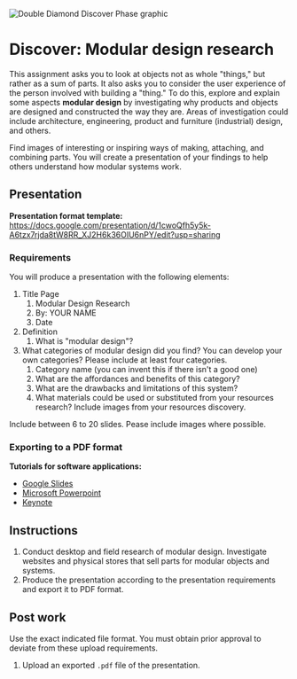 ![Double Diamond Discover Phase graphic](/assets/dd-process-discover-1200px@2x.png)

# Discover: Modular design research

This assignment asks you to look at objects not as whole "things," but rather as a sum of parts. It also asks you to consider the user experience of the person involved with building a "thing." To do this, explore and explain some aspects **modular design** by investigating why products and objects are designed and constructed the way they are. Areas of investigation could include architecture, engineering, product and furniture (industrial) design, and others. 

Find images of interesting or inspiring ways of making, attaching, and combining parts. You will create a presentation of your findings to help others understand how modular systems work.

## Presentation

**Presentation format template:** https://docs.google.com/presentation/d/1cwoQfh5y5k-A6tzx7rjda8tW8RR_XJ2H6k36OIU6nPY/edit?usp=sharing

### Requirements

You will produce a presentation with the following elements:

1. Title Page
   1. Modular Design Research
   2. By: YOUR NAME 
   3. Date
2. Definition
   1. What is "modular design"?
3. What categories of modular design did you find? You can develop your own categories? Please include at least four categories.
   1. Category name (you can invent this if there isn't a good one)
   2. What are the affordances and benefits of this category?
   3. What are the drawbacks and limitations of this system?
   4. What materials could be used or substituted from your resources research? Include images from your resources discovery.
   
Include between 6 to 20 slides. Pease include images where possible.

### Exporting to a PDF format

**Tutorials for software applications:**

* [Google Slides](https://www.youtube.com/watch?v=D1WhvsQeY6w)
* [Microsoft Powerpoint](https://support.office.com/en-US/article/Save-PowerPoint-presentations-as-PDF-files-9B5C786B-9C6E-4FE6-81F6-9372F77C47C8)
* [Keynote](https://www.youtube.com/watch?v=AkWqdqOUUjk)

## Instructions

1. Conduct desktop and field research of modular design. Investigate websites and physical stores that sell parts for modular objects and systems.
2. Produce the presentation according to the presentation requirements and export it to PDF format.

## Post work

Use the exact indicated file format. You must obtain prior approval to deviate from these upload requirements.

1. Upload an exported `.pdf` file of the presentation.
